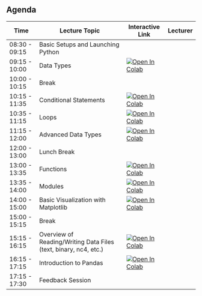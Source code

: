 ## Agenda


| Time | Lecture Topic | Interactive Link | Lecturer |
|------|---------------|------------------|----------|
| 08:30 - 09:15 | Basic Setups and Launching Python |  |  |
| 09:15 - 10:00 | Data Types  | [![Open In Colab](https://colab.research.google.com/assets/colab-badge.svg)](https://colab.research.google.com/github/pytrain/data_types/blob/master/Python_basic_data_types.ipynb) |  |
| 10:00 - 10:15 | Break |  |  |
| 10:15 - 11:35 | Conditional Statements  | [![Open In Colab](https://colab.research.google.com/assets/colab-badge.svg)](https://colab.research.google.com/github/pytrain/conditional_logic/blob/master/conditionals.ipynb) |  |
| 10:35 - 11:15 | Loops | [![Open In Colab](https://colab.research.google.com/assets/colab-badge.svg)](https://colab.research.google.com/github/pytrain/loops/blob/master/loops.ipynb) |  |
| 11:15 - 12:00 | Advanced Data Types | [![Open In Colab](https://colab.research.google.com/assets/colab-badge.svg)](https://colab.research.google.com/github/pytrain/data_types/blob/master/Python_advanced_data_types.ipynb) |  |
| 12:00 - 13:00 | Lunch Break |  |  |
| 13:00 - 13:35 | Functions | [![Open In Colab](https://colab.research.google.com/assets/colab-badge.svg)](https://colab.research.google.com/github/pytrain/functions_modules/blob/master/Functions.ipynb) |  |
| 13:35 - 14:00 | Modules | [![Open In Colab](https://colab.research.google.com/assets/colab-badge.svg)](https://colab.research.google.com/github/pytrain/functions_modules/blob/master/Modules.ipynb) |  |
| 14:00 - 15:00 | Basic Visualization with Matplotlib | [![Open In Colab](https://colab.research.google.com/assets/colab-badge.svg)](https://colab.research.google.com/github/pytrain/viz/blob/master/IntroMatplotlib.ipynb) |  |
| 15:00 - 15:15 | Break |  |  |
| 15:15 - 16:15 | Overview of Reading/Writing Data Files (text, binary, nc4, etc.) | [![Open In Colab](https://colab.research.google.com/assets/colab-badge.svg)](https://colab.research.google.com/github/pytrain/io/blob/master/adv_io.ipynb) |  |
| 16:15 - 17:15 | Introduction to Pandas | [![Open In Colab](https://colab.research.google.com/assets/colab-badge.svg)](https://colab.research.google.com/github/pytrain/pandas/blob/master/Intro_Pandas.ipynb) |  |
| 17:15 - 17:30 | Feedback Session |  |  |
